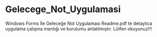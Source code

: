 # Gelecege_Not_Uygulamasi
Windows Forms İle Geleceğe Not Uygulaması 
Readme.pdf te detaylıca uygulama çalışma mantığı ve kurulumu anlatılmıştır. Lütfen okuyunuz!!!
